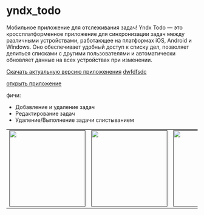 # yndx_todo

Мобильное приложение для отслеживания задач!
Yndx Todo — это кроссплатформенное приложение для синхронизации задач между различными устройствами, работающее на платформах iOS, Android и Windows. Оно обеспечивает удобный доступ к списку дел, позволяет делиться списками с другими пользователями и автоматически обновляет данные на всех устройствах при изменении.

[Скачать актуальную версию приложенения](https://drive.google.com/file/d/19iyd7RcAMWx4VuBh74tnHHUsjAOwjMTh/view?usp=sharing)
[dwfdfsdc](bachar://todo.app/)

<a href="bachar://todo.app/">
                   открыть приложение
                </a>

фичи:
- Добавление и удаление задач
- Редактирование задач
- Удаление/Выполнение задачи слистыванием


<div style="text-align: center">
    <table>
        <tr>
            <td style="text-align: center">
                <a href="">
                    <img src="https://lh3.googleusercontent.com/u/0/drive-viewer/AKGpiha1e15M5OdOzndDKazHogcinrNu7DLUc6tTM4ehgegUenakl4_oXhhxiyv3oEovboZBqf_cB_6suF3qeRneCLM0O3Mt1QAVzxU=w2624-h1486-rw-v1" width="200"/>
                </a>
            </td>            
            <td style="text-align: center">
                <a href="">
                    <img src="https://lh3.googleusercontent.com/u/0/drive-viewer/AKGpihafreUcVfRuuumXCIwfzgpM9RZYWaQhX39kdyQTihlRMm0ANWvocY5oLi8ky-hfT2_AepJo8RXLoAAF9VcsR8WmXUHHUG50sio=w2624-h1486-rw-v1" width="200"/>
                </a>
            </td>
            <td style="text-align: center">
                <a href="">
                    <img src="https://lh3.googleusercontent.com/u/0/drive-viewer/AKGpihZiOBISNz_G1hfP36uf7ASh9HLhMKcoITwQrpkp8hEHOYA_hBd0bHxtGnK5djSIFw5ve71SyetxRL6k8PPYAB8SUGrF7yfntfw=w2624-h1486-rw-v1" width="200"/>
                </a>
            </td>
        </tr>
    </table>
</div>
